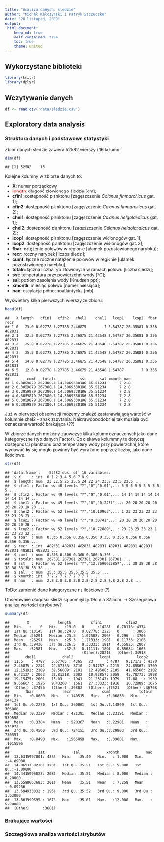```yaml
---
title: "Analiza danych: śledzie"
author: "Michał Kałczyński i Patryk Szczuczko"
date: "28 listopad, 2019"
output: 
 html_document:
    keep_md: true
    self_contained: true
    toc: true
    theme: united
---
```


## Wykorzystane biblioteki

```r
library(knitr)
library(dplyr)
```

## Wczytywanie danych

```r
df <- read.csv('data/sledzie.csv')
```

## Exploratory data analysis
### Struktura danych i podstawowe statystyki
Zbiór danych śledzie zawiera 52582 wierszy i 16 kolumn

```r
dim(df)
```

```
## [1] 52582    16
```

<p>Kolejne kolumny w zbiorze danych to:</p>
<ul>
<li><strong>X</strong>: numer porządkowy</li>
<li><strong><span style="color:#ce4844">length</span></strong>: długość złowionego śledzia [cm];</li>
<li><strong>cfin1</strong>: dostępność planktonu [zagęszczenie <em>Calanus finmarchicus</em> gat. 1];</li>
<li><strong>cfin2</strong>: dostępność planktonu [zagęszczenie <em>Calanus finmarchicus</em> gat. 2];</li>
<li><strong>chel1</strong>: dostępność planktonu [zagęszczenie <em>Calanus helgolandicus</em> gat. 1];</li>
<li><strong>chel2</strong>: dostępność planktonu [zagęszczenie <em>Calanus helgolandicus</em> gat. 2];</li>
<li><strong>lcop1</strong>: dostępność planktonu [zagęszczenie widłonogów gat. 1];</li>
<li><strong>lcop2</strong>: dostępność planktonu [zagęszczenie widłonogów gat. 2];</li>
<li><strong>fbar</strong>: natężenie połowów w regionie [ułamek pozostawionego narybku];</li>
<li><strong>recr</strong>: roczny narybek [liczba śledzi];</li>
<li><strong>cumf</strong>: łączne roczne natężenie połowów w regionie [ułamek pozostawionego narybku];</li>
<li><strong>totaln</strong>: łączna liczba ryb złowionych w ramach połowu [liczba śledzi];</li>
<li><strong>sst</strong>: temperatura przy powierzchni wody [°C];<br />
</li>
<li><strong>sal</strong>: poziom zasolenia wody [Knudsen ppt];</li>
<li><strong>xmonth</strong>: miesiąc połowu [numer miesiąca];</li>
<li><strong>nao</strong>: oscylacja północnoatlantycka [mb].</li>
</ul>

Wyświetlmy kilka pierwszych wierszy ze zbioru:

```r
head(df)
```

```
##   X length   cfin1   cfin2   chel1    chel2   lcop1    lcop2  fbar   recr
## 1 0   23.0 0.02778 0.27785 2.46875        ? 2.54787 26.35881 0.356 482831
## 2 1   22.5 0.02778 0.27785 2.46875 21.43548 2.54787 26.35881 0.356 482831
## 3 2   25.0 0.02778 0.27785 2.46875 21.43548 2.54787 26.35881 0.356 482831
## 4 3   25.5 0.02778 0.27785 2.46875 21.43548 2.54787 26.35881 0.356 482831
## 5 4   24.0 0.02778 0.27785 2.46875 21.43548 2.54787 26.35881 0.356 482831
## 6 5   22.0 0.02778 0.27785 2.46875 21.43548 2.54787        ? 0.356 482831
##        cumf   totaln           sst      sal xmonth nao
## 1 0.3059879 267380.8 14.3069330186 35.51234      7 2.8
## 2 0.3059879 267380.8 14.3069330186 35.51234      7 2.8
## 3 0.3059879 267380.8 14.3069330186 35.51234      7 2.8
## 4 0.3059879 267380.8 14.3069330186 35.51234      7 2.8
## 5 0.3059879 267380.8 14.3069330186 35.51234      7 2.8
## 6 0.3059879 267380.8 14.3069330186 35.51234      7 2.8
```

Już w pierwszej obserwacji możemy znaleźć zastanawiającą wartość w kolumnie chel2 - znak zapytania. Najprawdopodobniej tak musiała być oznaczana wartość brakująca (??)

W zbiorze danych możemy zauważyć kilka kolumn oznaczonych jako dane kategoryczne (typ danych Factor). Co ciekawe kolummny te dotyczą dostępności planktonu oraz temperatury wody przy powierzchni, które wydawać by się mogło powinny być wyrażone poprzez liczby, jako dane ilościowe.


```r
str(df)
```

```
## 'data.frame':	52582 obs. of  16 variables:
##  $ X     : int  0 1 2 3 4 5 6 7 8 9 ...
##  $ length: num  23 22.5 25 25.5 24 22 24 23.5 22.5 22.5 ...
##  $ cfin1 : Factor w/ 40 levels "?","0","0.01",..: 5 5 5 5 5 5 5 5 5 5 ...
##  $ cfin2 : Factor w/ 49 levels "?","0","0.01",..: 14 14 14 14 14 14 14 14 14 14 ...
##  $ chel1 : Factor w/ 49 levels "?","0","0.2287",..: 20 20 20 20 20 20 20 20 20 20 ...
##  $ chel2 : Factor w/ 52 levels "?","10.10963",..: 1 23 23 23 23 23 23 23 23 23 ...
##  $ lcop1 : Factor w/ 49 levels "?","0.30741",..: 20 20 20 20 20 20 20 20 20 20 ...
##  $ lcop2 : Factor w/ 52 levels "?","10.72889",..: 23 23 23 23 23 1 23 23 23 23 ...
##  $ fbar  : num  0.356 0.356 0.356 0.356 0.356 0.356 0.356 0.356 0.356 0.356 ...
##  $ recr  : int  482831 482831 482831 482831 482831 482831 482831 482831 482831 482831 ...
##  $ cumf  : num  0.306 0.306 0.306 0.306 0.306 ...
##  $ totaln: num  267381 267381 267381 267381 267381 ...
##  $ sst   : Factor w/ 52 levels "?","12.7690663857",..: 38 38 38 38 38 38 38 38 38 38 ...
##  $ sal   : num  35.5 35.5 35.5 35.5 35.5 ...
##  $ xmonth: int  7 7 7 7 7 7 7 7 7 7 ...
##  $ nao   : num  2.8 2.8 2.8 2.8 2.8 2.8 2.8 2.8 2.8 2.8 ...
```

ToDo: zamienić dane kategoryczne na ilościowe (?)

Obserowane długości śledzi są pomiędzy 19cm a 32.5cm. -> Szczegółowa analiza wartości atrybutów?

```r
summary(df)
```

```
##        X             length         cfin1           cfin2      
##  Min.   :    0   Min.   :19.0   0      :14287   0.70118: 4374  
##  1st Qu.:13145   1st Qu.:24.0   0.02778: 2225   0      : 3806  
##  Median :26291   Median :25.5   1.02508: 2067   0.296  : 3706  
##  Mean   :26291   Mean   :25.3   1.21333: 1985   0.11736: 2106  
##  3rd Qu.:39436   3rd Qu.:26.5   0.33333: 1914   4.55825: 2007  
##  Max.   :52581   Max.   :32.5   0.11111: 1891   0.85684: 1665  
##                                 (Other):28213   (Other):34918  
##       chel1            chel2            lcop1            lcop2      
##  11.5    : 4787   5.67765 : 4365   23      : 4787   9.17171 : 4370  
##  2.46875 : 2241   21.67333: 3710   2.54787 : 2215   24.85867: 3709  
##  12.15192: 2109   39.56809: 2101   12.49588: 2105   41.65566: 2102  
##  6.42127 : 2062   26.81218: 2002   10.92857: 2059   45.70773: 1998  
##  19.15475: 2001   15.03   : 1941   21.23147: 1979   17.68   : 1959  
##  9.66667 : 1926   9.43208 : 1661   27.33333: 1916   10.72889: 1676  
##  (Other) :37456   (Other) :36802   (Other) :37521   (Other) :36768  
##       fbar             recr              cumf             totaln       
##  Min.   :0.0680   Min.   : 140515   Min.   :0.06833   Min.   : 144137  
##  1st Qu.:0.2270   1st Qu.: 360061   1st Qu.:0.14809   1st Qu.: 306068  
##  Median :0.3320   Median : 421391   Median :0.23191   Median : 539558  
##  Mean   :0.3304   Mean   : 520367   Mean   :0.22981   Mean   : 514973  
##  3rd Qu.:0.4560   3rd Qu.: 724151   3rd Qu.:0.29803   3rd Qu.: 730351  
##  Max.   :0.8490   Max.   :1565890   Max.   :0.39801   Max.   :1015595  
##                                                                        
##             sst             sal            xmonth            nao          
##  13.6315997001: 4359   Min.   :35.40   Min.   : 1.000   Min.   :-4.89000  
##  14.0693330238: 3700   1st Qu.:35.51   1st Qu.: 5.000   1st Qu.:-1.89000  
##  14.4415996823: 2080   Median :35.51   Median : 8.000   Median : 0.20000  
##  13.5598663683: 2010   Mean   :35.51   Mean   : 7.258   Mean   :-0.09236  
##  13.694933032 : 1950   3rd Qu.:35.52   3rd Qu.: 9.000   3rd Qu.: 1.63000  
##  13.861999695 : 1673   Max.   :35.61   Max.   :12.000   Max.   : 5.08000  
##  (Other)      :36810
```
### Brakujące wartości
### Szczegółowa analiza wartości atrybutów
